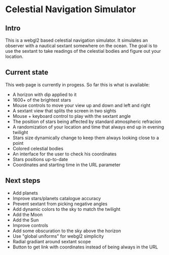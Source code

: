 # Celestial Navigation Simulator

## Intro

This is a webgl2 based celestial navigation simulator. It simulates an observer with a nautical sextant somewhere on the ocean. The goal is to use the sextant to take readings of the celestial bodies and figure out your location.

## Current state

This web page is currently in progess. So far this is what is available: 
- A horizon with dip applied to it
- 1600+ of the brightest stars
- Mouse controls to move your view up and down and left and right
- A sextant view that splits the screen in two sights
- Mouse + keyboard control to play with the sextant angle
- The position of stars being affected by standard atmospheric refracion
- A randomization of your location and time that always end up in evening twilight
- Stars size dynamically change to keep them always looking close to a point
- Colored celestial bodies
- An interface for the user to check his coordinates
- Stars positions up-to-date
- Coordinates and starting time in the URL parameter

## Next steps

- Add planets
- Improve stars/planets catalogue accuracy
- Prevent sextant from picking negative angles
- Add dynamic colors to the sky to match the twilight
- Add the Moon
- Add the Sun
- Improve controls
- Add some obscuration to the sky above the horizon
- Use "global uniforms" for webgl2 simplicity
- Radial gradiant around sextant scope
- Button to get link with coordinates instead of being always in the URL
